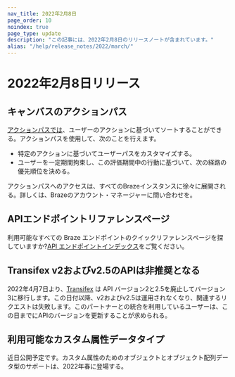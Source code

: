 ```yaml
---
nav_title: 2022年2月8日
page_order: 10
noindex: true
page_type: update
description: "この記事には、2022年2月8日のリリースノートが含まれています。"
alias: "/help/release_notes/2022/march/"
---
```

# 2022年2月8日リリース

## キャンバスのアクションパス

[アクションパスでは]({{site.baseurl}}/user_guide/engagement_tools/canvas/canvas_components/action_paths/)、ユーザーのアクションに基づいてソートすることができる。アクションパスを使用して、次のことを行えます。
- 特定のアクションに基づいてユーザーパスをカスタマイズする。 
- ユーザーを一定期間拘束し、この評価期間中の行動に基づいて、次の経路の優先順位を決める。 

アクションパスへのアクセスは、すべてのBrazeインスタンスに徐々に展開される。詳しくは、Brazeのアカウント・マネージャーに問い合わせを。

## APIエンドポイントリファレンスページ

利用可能なすべての Braze エンドポイントのクイックリファレンスページを探していますか?[API エンドポイントインデックス]({{site.baseurl}}/api/endpoints/)をご覧ください。

## Transifex v2およびv2.5のAPIは非推奨となる
2022年4月7日より、[Transifex]({{site.baseurl}}/partners/message_personalization/localization/transifex/#transifex) は API バージョン2と2.5を廃止してバージョン3に移行します。この日付以降、v2およびv2.5は運用されなくなり、関連するリクエストは失敗します。このパートナーとの統合を利用しているユーザーは、この日までにAPIのバージョンを更新することが求められる。

## 利用可能なカスタム属性データタイプ
近日公開予定です。カスタム属性のためのオブジェクトとオブジェクト配列データ型のサポートは、2022年春に登場する。
